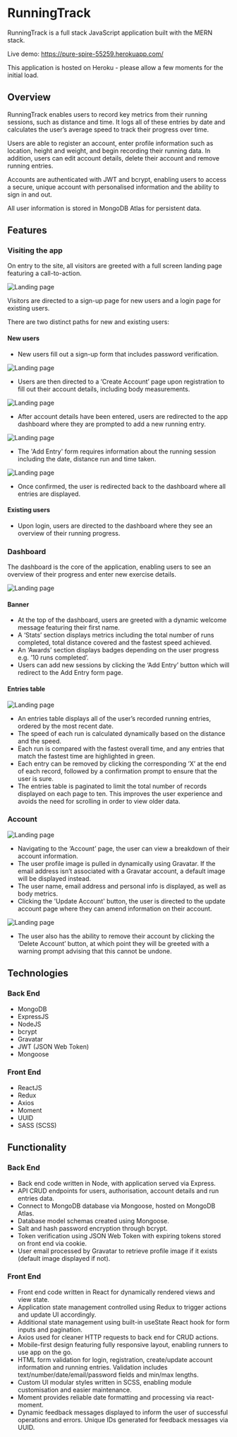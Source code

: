 <!-- @format -->

# RunningTrack

RunningTrack is a full stack JavaScript application built with the MERN stack.

Live demo: https://pure-spire-55259.herokuapp.com/

This application is hosted on Heroku - please allow a few moments for the initial load.

## Overview

RunningTrack enables users to record key metrics from their running sessions, such as distance and time. It logs all of these entries by date and calculates the user’s average speed to track their progress over time.

Users are able to register an account, enter profile information such as location, height and weight, and begin recording their running data. In addition, users can edit account details, delete their account and remove running entries.

Accounts are authenticated with JWT and bcrypt, enabling users to access a secure, unique account with personalised information and the ability to sign in and out.

All user information is stored in MongoDB Atlas for persistent data.

## Features

### Visiting the app

On entry to the site, all visitors are greeted with a full screen landing page featuring a call-to-action.

![Landing page](/images/01-landing-page.png)

Visitors are directed to a sign-up page for new users and a login page for existing users.

There are two distinct paths for new and existing users:

#### New users

- New users fill out a sign-up form that includes password verification.

![Landing page](/images/02-signup.png)

- Users are then directed to a ‘Create Account’ page upon registration to fill out their account details, including body measurements.

![Landing page](/images/04-create-account.png)

- After account details have been entered, users are redirected to the app dashboard where they are prompted to add a new running entry.

![Landing page](/images/05-dashboard-new-user.png)

- The 'Add Entry' form requires information about the running session including the date, distance run and time taken.

![Landing page](/images/06-add-entry.png)

- Once confirmed, the user is redirected back to the dashboard where all entries are displayed.

#### Existing users

- Upon login, users are directed to the dashboard where they see an overview of their running progress.

### Dashboard

The dashboard is the core of the application, enabling users to see an overview of their progress and enter new exercise details.

![Landing page](/images/07-dashboard-existing-user.png)

#### Banner

- At the top of the dashboard, users are greeted with a dynamic welcome message featuring their first name.
- A ‘Stats’ section displays metrics including the total number of runs completed, total distance covered and the fastest speed achieved.
- An ‘Awards’ section displays badges depending on the user progress e.g. ’10 runs completed’.
- Users can add new sessions by clicking the ‘Add Entry’ button which will redirect to the Add Entry form page.

#### Entries table

![Landing page](/images/08-dashboard-entries.png)

- An entries table displays all of the user’s recorded running entries, ordered by the most recent date.
- The speed of each run is calculated dynamically based on the distance and the speed.
- Each run is compared with the fastest overall time, and any entries that match the fastest time are highlighted in green.
- Each entry can be removed by clicking the corresponding ‘X’ at the end of each record, followed by a confirmation prompt to ensure that the user is sure.
- The entries table is paginated to limit the total number of records displayed on each page to ten. This improves the user experience and avoids the need for scrolling in order to view older data.

### Account

![Landing page](/images/09-user-account.png)

- Navigating to the ‘Account’ page, the user can view a breakdown of their account information.
- The user profile image is pulled in dynamically using Gravatar. If the email address isn’t associated with a Gravatar account, a default image will be displayed instead.
- The user name, email address and personal info is displayed, as well as body metrics.
- Clicking the 'Update Account' button, the user is directed to the update account page where they can amend information on their account.

![Landing page](/images/10-update-account.png)

- The user also has the ability to remove their account by clicking the ‘Delete Account’ button, at which point they will be greeted with a warning prompt advising that this cannot be undone.

## Technologies

### Back End

- MongoDB
- ExpressJS
- NodeJS
- bcrypt
- Gravatar
- JWT (JSON Web Token)
- Mongoose

### Front End

- ReactJS
- Redux
- Axios
- Moment
- UUID
- SASS (SCSS)

## Functionality

### Back End

- Back end code written in Node, with application served via Express.
- API CRUD endpoints for users, authorisation, account details and run entries data.
- Connect to MongoDB database via Mongoose, hosted on MongoDB Atlas.
- Database model schemas created using Mongoose.
- Salt and hash password encryption through bcrypt.
- Token verification using JSON Web Token with expiring tokens stored on front end via cookie.
- User email processed by Gravatar to retrieve profile image if it exists (default image displayed if not).

### Front End

- Front end code written in React for dynamically rendered views and view state.
- Application state management controlled using Redux to trigger actions and update UI accordingly.
- Additional state management using built-in useState React hook for form inputs and pagination.
- Axios used for cleaner HTTP requests to back end for CRUD actions.
- Mobile-first design featuring fully responsive layout, enabling runners to use app on the go.
- HTML form validation for login, registration, create/update account information and running entries. Validation includes text/number/date/email/password fields and min/max lengths.
- Custom UI modular styles written in SCSS, enabling module customisation and easier maintenance.
- Moment provides reliable date formatting and processing via react-moment.
- Dynamic feedback messages displayed to inform the user of successful operations and errors. Unique IDs generated for feedback messages via UUID.
